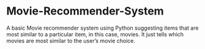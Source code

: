# Movie-Recommender-System
A basic Movie recommender system using Python suggesting items that are most similar to a particular item, in this case, movies. It just tells which movies are most similar to the user’s movie choice.


